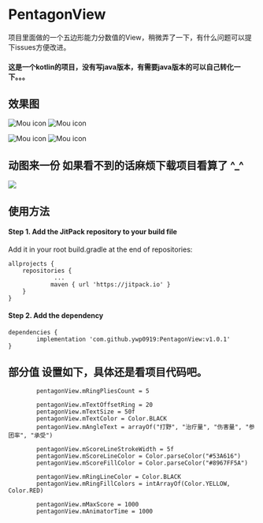 # PentagonView
项目里面做的一个五边形能力分数值的View，稍微弄了一下，有什么问题可以提下issues方便改进。
#### 这是一个kotlin的项目，没有写java版本，有需要java版本的可以自己转化一下。。。
## 效果图
![Mou icon](mdFile/pic_1.png)
![Mou icon](mdFile/pic_2.png)

![Mou icon](mdFile/pic_3.png)
![Mou icon](mdFile/pic_4.png)

## 动图来一份  如果看不到的话麻烦下载项目看算了 ^_^
![](mdFile/gif_1.gif)






## 使用方法
#### Step 1. Add the JitPack repository to your build file
Add it in your root build.gradle at the end of repositories:

    allprojects {
        repositories {
                 ...
                maven { url 'https://jitpack.io' }
        }
    }

#### Step 2. Add the dependency
    dependencies {
            implementation 'com.github.ywp0919:PentagonView:v1.0.1'
    }


## 部分值 设置如下，具体还是看项目代码吧。
            pentagonView.mRingPliesCount = 5

            pentagonView.mTextOffsetRing = 20
            pentagonView.mTextSize = 50f
            pentagonView.mTextColor = Color.BLACK
            pentagonView.mAngleText = arrayOf("打野", "治疗量", "伤害量", "参团率", "承受")

            pentagonView.mScoreLineStrokeWidth = 5f
            pentagonView.mScoreLineColor = Color.parseColor("#53A616")
            pentagonView.mScoreFillColor = Color.parseColor("#8967FF5A")

            pentagonView.mRingLineColor = Color.BLACK
            pentagonView.mRingFillColors = intArrayOf(Color.YELLOW, Color.RED)

            pentagonView.mMaxScore = 1000
            pentagonView.mAnimatorTime = 1000

